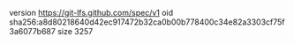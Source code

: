version https://git-lfs.github.com/spec/v1
oid sha256:a8d80218640d42ec917472b32ca0b00b778400c34e82a3303cf75f3a6077b687
size 3257
